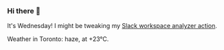### Hi there :wave:

It's Wednesday! I might be tweaking my [Slack workspace analyzer action](https://github.com/bewuethr/slack-analyzer).

Weather in Toronto: haze, at +23°C.
